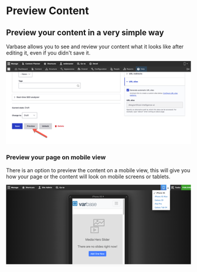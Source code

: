 # Preview Content

## Preview your content in a very simple way

Varbase allows you to see and review your content what it looks like after editing it, even if you didn't save it.

![Preview button displays for all content types](<../../drupal-platform-docs/.gitbook/assets/Edit-Blog-post-Artificial-Intelligence-AI-test-qa-varbase-8-8-x-development-13-07-2020 (1).png>)

### Preview your page on mobile view

There is an option to preview the content on a mobile view, this will give you how your page or the content will look on mobile screens or tablets.

![Preview on mobile view](<../../drupal-platform-docs/.gitbook/assets/test-varbase-property-1- (1).png>)
